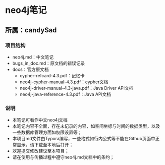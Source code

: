 # neo4j笔记

## 所属：candySad



### 项目结构

- neo4j.md：中文笔记
- bugs_in_doc.md：原文档的错误记录
- docs：官方原文档
  - cypher-refcard-4.3.pdf：记忆卡
  - neo4j-cypher-manual-4.3.pdf：cypher文档
  - neo4j-driver-manual-4.3-java.pdf：Java Driver API文档
  - neo4j-java-reference-4.3.pdf：Java API文档



### 说明

- 本笔记可看作中文neo4j文档
- 本笔记内容不全面，存在未记录的内容，如空间坐标与时间的数据类型，以及一些数据库管理方面如权限设置等；
- 本项目md文件由Typora编写，一些格式如行内公式等不能在Github页面中正常显示，请下载至本地后打开；
- 欢迎提交修改建议至本项目；
- 请在使用与传播过程中遵守neo4j.md文档中的条约；
